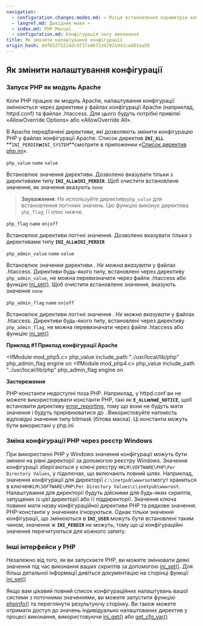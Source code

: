 ```yaml
---
navigation:
  - configuration.changes.modes.md: « Місця встановлення параметрів конфігурації
  - langref.md: Довідник мови »
  - index.md: PHP Manual
  - configuration.md: Конфігурація часу виконання
title: Як змінити налаштування конфігурації
origin_hash: ddf652f5224dc9f1fa9671347921941ca401ea50
---
```

## Як змінити налаштування конфігурації

### Запуск PHP як модуль Apache

Коли PHP працює як модуль Apache, налаштування конфігурації змінюються через директиви у файлах конфігурації Apache (наприклад, httpd.conf) та файлах .htaccess. Для цього будуть потрібні привілеї «AllowOverride Options» або «AllowOverride All».

В Apache передбачені директиви, які дозволяють змінити конфігурацію PHP у файлах конфігурації Apache. Список директив **`INI_ALL`** \*\*`INI_PERDIR`**и**`INI_SYSTEM`\*\*смотрите в приложении «[Список директив php.ini](ini.list.md)».

`php_value` `name` `value`

Встановлює значення директиви. Дозволено вказувати тільки з директивами типу **`INI_ALL`**и**`INI_PERDIR`**. Щоб очистити встановлене значення, як значення вказують `none`

> **Зауваження**: Не используйте директиву`php_value` для встановлення логічних значень. Цю функцію виконує директива `php_flag`; її опис нижче.

`php_flag` `name` `on|off`

Встановлює директиви логічні значення. Дозволено вказувати тільки з директивами типу **`INI_ALL`**и**`INI_PERDIR`**

`php_admin_value` `name` `value`

Встановлює значення директиви . *Не можна вказувати* у файлах .htaccess. Директиви будь-якого типу, встановлені через директиву `php_admin_value`, не можна перевизначати через файли .htaccess або функцію [ini\_set()](function.ini-set.md). Щоб очистити встановлене значення, вказують значення `none`

`php_admin_flag` `name` `on|off`

Встановлює директиви логічні значення . *Не можна вказувати* у файлах .htaccess. Директиви будь-якого типу, встановлені через директиву `php_admin_flag`, не можна перевизначати через файли .htaccess або функцію [ini\_set()](function.ini-set.md)

**Приклад #1 Приклад конфігурації Apache**

<IfModule mod\_php5.c> php\_value include\_path ".:/usr/local/lib/php" php\_admin\_flag engine on <IfModule mod\_php4.c> php\_value include\_path ".:/usr/local/lib/php" php\_admin\_flag engine on

**Застереження**

PHP-константи недоступні поза PHP. Наприклад, у httpd.conf ви не можете використовувати константи PHP, такі як **`E_ALL`**или**`E_NOTICE`**, щоб встановити директиву [error\_reporting](errorfunc.configuration.md#ini.error-reporting), тому що вони не будуть мати значення і будуть прирівнюватися до . Використовуйте натомість відповідні значення типу bitmask (бітова маска). Ці константи можуть бути використані у php.ini

### Зміна конфігурації PHP через реєстр Windows

При використанні PHP у Windows значення конфігурації можуть бути змінені на рівні директорії за допомогою реєстру Windows. Значення конфігурації зберігаються у ключі реєстру `HKLM\SOFTWARE\PHP\Per Directory Values`, у підключах, що включають повний шлях. Наприклад, значення конфігурації для директорії `c:\inetpub\wwwroot`могут храниться в ключе`HKLM\SOFTWARE\PHP\Per Directory Values\c\inetpub\wwwroot`. Налаштування для директорії будуть дійсними для будь-яких скриптів, запущених із цієї директорії або її піддиректорії. Значення ключа повинні мати назву конфігураційної директиви PHP та рядкове значення. PHP-константи у значеннях ігноруються. Однак тільки значення конфігурації, що змінюються в **`INI_USER`** можуть бути встановлені таким чином, значення ж **`INI_PERDIR`** не можуть, тому що ці конфігураційні значення перечитуються для кожного запиту.

### Інші інтерфейси у PHP

Незалежно від того, як ви запускаєте PHP, ви можете змінювати деякі значення під час виконання ваших скриптів за допомогою [ini\_set()](function.ini-set.md). Для більш детальної інформації дивіться документацію на сторінці функції [ini\_set()](function.ini-set.md)

Якщо вам цікавий повний список конфігураційних налаштувань вашої системи з поточними значеннями, ви можете запустити функцію [phpinfo()](function.phpinfo.md) та переглянути результуючу сторінку. Ви також можете отримати доступ до значень індивідуально налаштованих директив у процесі виконання, використовуючи [ini\_get()](function.ini-get.md) або [get\_cfg\_var()](function.get-cfg-var.md)
